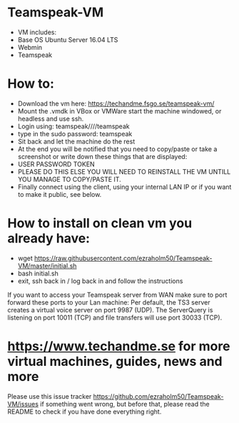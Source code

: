 # Teamspeak-VM

* VM includes:
* Base OS Ubuntu Server 16.04 LTS
* Webmin
* Teamspeak

# How to:
- Download the vm here: https://techandme.fsgo.se/teamspeak-vm/
- Mount the .vmdk in VBox or VMWare start the machine windowed, or headless and use ssh.
- Login using: teamspeak////teamspeak
- type in the sudo password: teamspeak
- Sit back and let the machine do the rest
- At the end you will be notified that you need to copy/paste or take a screenshot or write down these things that are displayed:
- USER PASSWORD TOKEN 
- PLEASE DO THIS ELSE YOU WILL NEED TO REINSTALL THE VM UNTILL YOU MANAGE TO COPY/PASTE IT.
- Finally connect using the client, using your internal LAN IP or if you want to make it public, see below.

# How to install on clean vm you already have:
- wget https://raw.githubusercontent.com/ezraholm50/Teamspeak-VM/master/initial.sh
- bash initial.sh
- exit, ssh back in / log back in and follow the instructions

If you want to access your Teamspeak server from WAN make sure to port forward these ports to your Lan machine:
Per default, the TS3 server creates a virtual voice server on port 9987 (UDP). The ServerQuery is listening on port 10011 (TCP) and file transfers will use port 30033 (TCP).

# https://www.techandme.se for more virtual machines, guides, news and more
Please use this issue tracker https://github.com/ezraholm50/Teamspeak-VM/issues if something went wrong, but before that, please read the README to check if you have done everything right.
